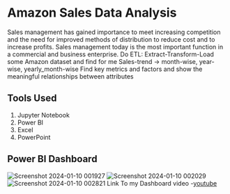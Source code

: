 
# Amazon Sales Data Analysis 

Sales management has gained importance to meet increasing competition and the
 need for improved methods of distribution to reduce cost and to increase profits. Sales
 management today is the most important function in a commercial and business
 enterprise.
 Do ETL: Extract-Transform-Load some Amazon dataset and find for me
 Sales-trend -> month-wise, year-wise, yearly_month-wise
 Find key metrics and factors and show the meaningful relationships between
 attributes

 


## Tools Used
1. Jupyter Notebook
2. Power BI
3. Excel
4. PowerPoint




## Power BI Dashboard
![Screenshot 2024-01-10 001927](https://github.com/SwapnilGavali295/Amazon-Sales-Data-Analysis-/assets/137003175/3a39cb82-ac9b-403b-8d73-9721645148ce)
![Screenshot 2024-01-10 002029](https://github.com/SwapnilGavali295/Amazon-Sales-Data-Analysis-/assets/137003175/0fd82858-602f-4519-b283-da6eacd4b248)
![Screenshot 2024-01-10 002821](https://github.com/SwapnilGavali295/Amazon-Sales-Data-Analysis-/assets/137003175/51bd05c3-0e2c-43fb-9870-bce7b6c1235e)
Link To my Dashboard video -[youtube](w)
